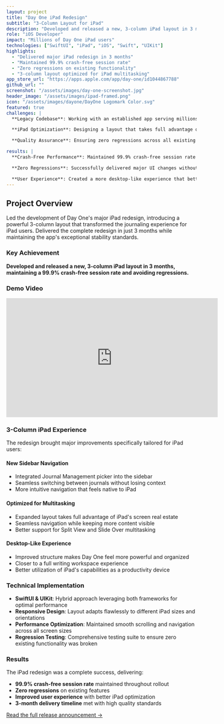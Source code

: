 ```yaml
---
layout: project
title: "Day One iPad Redesign"
subtitle: "3-Column Layout for iPad"
description: "Developed and released a new, 3-column iPad layout in 3 months, maintaining a 99.9% crash-free session rate and avoiding regressions."
role: "iOS Developer"
impact: "Millions of Day One iPad users"
technologies: ["SwiftUI", "iPad", "iOS", "Swift", "UIKit"]
highlights:
  - "Delivered major iPad redesign in 3 months"
  - "Maintained 99.9% crash-free session rate"
  - "Zero regressions on existing functionality"
  - "3-column layout optimized for iPad multitasking"
app_store_url: "https://apps.apple.com/app/day-one/id1044867788"
github_url: ""
screenshot: "/assets/images/day-one-screenshot.jpg"
header_image: "/assets/images/ipad-framed.png"
icon: "/assets/images/dayone/DayOne Logomark Color.svg"
featured: true
challenges: |
  **Legacy Codebase**: Working with an established app serving millions of users while implementing major UI changes without breaking existing functionality.

  **iPad Optimization**: Designing a layout that takes full advantage of iPad's larger screen while maintaining familiar user experience.

  **Quality Assurance**: Ensuring zero regressions across all existing features during the major navigation overhaul.

results: |
  **Crash-Free Performance**: Maintained 99.9% crash-free session rate throughout the redesign rollout.

  **Zero Regressions**: Successfully delivered major UI changes without breaking any existing functionality.

  **User Experience**: Created a more desktop-like experience that better utilized iPad's screen real estate.
---
```


## Project Overview

Led the development of Day One's major iPad redesign, introducing a powerful 3-column layout that transformed the journaling experience for iPad users. Delivered the complete redesign in just 3 months while maintaining the app's exceptional stability standards.

### Key Achievement

**Developed and released a new, 3-column iPad layout in 3 months, maintaining a 99.9% crash-free session rate and avoiding regressions.**

### Demo Video

<iframe width="560" height="315" src="https://www.youtube.com/embed/xBSv1sHOZX4?start=412" frameborder="0" allow="accelerometer; autoplay; clipboard-write; encrypted-media; gyroscope; picture-in-picture" allowfullscreen></iframe>

### 3-Column iPad Experience

The redesign brought major improvements specifically tailored for iPad users:

#### **New Sidebar Navigation**
- Integrated Journal Management picker into the sidebar
- Seamless switching between journals without losing context
- More intuitive navigation that feels native to iPad

#### **Optimized for Multitasking**
- Expanded layout takes full advantage of iPad's screen real estate
- Seamless navigation while keeping more content visible
- Better support for Split View and Slide Over multitasking

#### **Desktop-Like Experience**
- Improved structure makes Day One feel more powerful and organized
- Closer to a full writing workspace experience
- Better utilization of iPad's capabilities as a productivity device

### Technical Implementation

- **SwiftUI & UIKit**: Hybrid approach leveraging both frameworks for optimal performance
- **Responsive Design**: Layout adapts flawlessly to different iPad sizes and orientations
- **Performance Optimization**: Maintained smooth scrolling and navigation across all screen sizes
- **Regression Testing**: Comprehensive testing suite to ensure zero existing functionality was broken

### Results

The iPad redesign was a complete success, delivering:
- **99.9% crash-free session rate** maintained throughout rollout
- **Zero regressions** on existing features
- **Improved user experience** with better iPad optimization
- **3-month delivery timeline** met with high quality standards

[Read the full release announcement →](https://dayoneapp.com/releases/major-navigation-update-with-journals-more-tab/) 